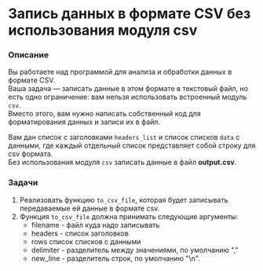 # Запись данных в формате CSV без использования модуля csv

### Описание

Вы работаете над программой для анализа и обработки данных в формате CSV.  
Ваша задача — записать данные в этом формате в текстовый файл, но есть одно ограничение: вам нельзя использовать встроенный модуль `csv`.  
Вместо этого, вам нужно написать собственный код для форматирования данных и записи их в файл.

Вам дан список с заголовками `headers_list` и список списков `data` с данными, где каждый отдельный список представляет собой строку для csv формата.  
Без использования модуля `csv` записать данные в файл **output.csv**. 

### Задачи
1. Реализовать функцию `to_csv_file`, которая будет записывать передаваемые ей данные в формате csv.
2. Функция `to_csv_file` должна принимать следующие аргументы:
    - filename - файл куда надо записывать 
    - headers - список заголовков
    - rows список списков с данными
    - delimiter - разделитель между значениями, по умолчанию ","
    - new_line - разделитель строк, по умолчанию "\n".
